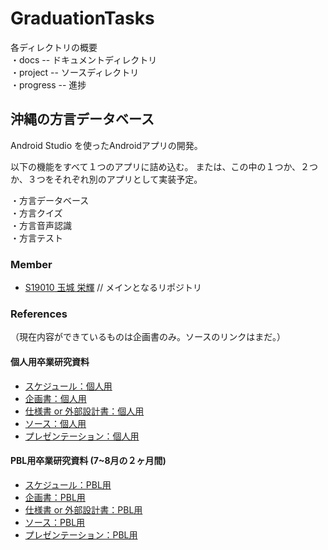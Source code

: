 # GraduationTasks

各ディレクトリの概要  
・docs -- ドキュメントディレクトリ<br>
・project -- ソースディレクトリ<br>
・progress -- 進捗

## 沖縄の方言データベース

Android Studio を使ったAndroidアプリの開発。

以下の機能をすべて１つのアプリに詰め込む。
または、この中の１つか、２つか、３つをそれぞれ別のアプリとして実装予定。

・方言データベース<br>
・方言クイズ<br>
・方言音声認識<br>
・方言テスト<br>

### Member

- [S19010 玉城 栄輝](https://github.com/s19010/GraduationTasks) // メインとなるリポジトリ

### References
（現在内容ができているものは企画書のみ。ソースのリンクはまだ。）

#### 個人用卒業研究資料
- [スケジュール：個人用](https://docs.google.com/spreadsheets/d/1uyINGPHk2EHzqjiNDtYkcIiz46lLa_16kXI96Z4i45M/edit?usp=sharing)
- [企画書：個人用](https://docs.google.com/document/d/1HrS_s03t7ZM8-zFceADWjZw3swFP63_3hRUpw8fYoUY/edit)
- [仕様書 or 外部設計書：個人用](https://docs.google.com/document/d/1Mn70xV5Lr8q0ZftDjhcJ-uL03KoP7KsaBNfC2aodMMw/edit)
- [ソース：個人用](リンク)
- [プレゼンテーション：個人用](https://docs.google.com/presentation/d/1ACh3IyDnQpPzOqMxK4k3_T8LzQUt5tWWS7jV2RntWPs/edit?usp=sharing)

#### PBL用卒業研究資料 (7~8月の２ヶ月間)
- [スケジュール：PBL用](https://docs.google.com/spreadsheets/d/1vYTSaaVVlbfpLCkNU8_vfGpKbc0t5la1L4ckY9OjVdw/edit#gid=0)
- [企画書：PBL用](https://docs.google.com/document/d/1ydLk5jTC74PdadOaqD_T_l235K630g_hGQrB3if4R5E/edit)
- [仕様書 or 外部設計書：PBL用](https://docs.google.com/document/d/1NK6rM73bTlJCYNdhKbLTWjJjaorzySTABSsAzz6p1gw/edit?usp=sharing)
- [ソース：PBL用](リンク)
- [プレゼンテーション：PBL用](https://docs.google.com/presentation/d/1W6VhVkQaWfUPh8mYtEZ7XWosLRr_rGPut_DzoA9xA7M/edit?usp=sharing)
